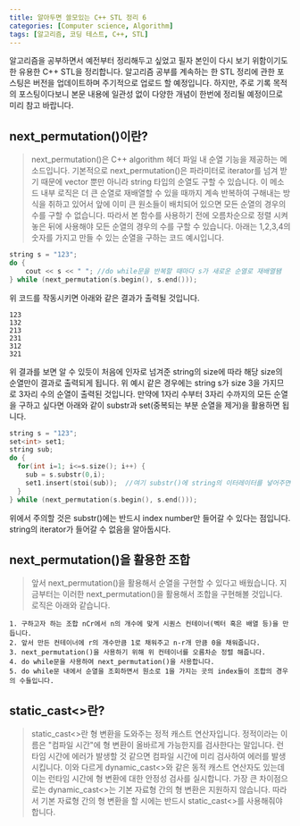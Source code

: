 ```yaml
---
title: 알아두면 쓸모있는 C++ STL 정리 6
categories: [Computer science, Algorithm]
tags: [알고리즘, 코딩 테스트, C++, STL]
---
```


알고리즘을 공부하면서 예전부터 정리해두고 싶었고 필자 본인이 다시 보기 위함이기도 한 유용한 C++ STL을 정리합니다.
알고리즘 공부를 계속하는 한 STL 정리에 관한 포스팅은 버전을 업데이트하며 주기적으로 업로드 할 예정입니다. 하지만, 주로 기록 목적의 포스팅이다보니 본문 내용에 일관성 없이 다양한 개념이 한번에 정리될 예정이므로 미리 참고 바랍니다.

## next_permutation()이란?
> next_permutation()은 C++ algorithm 헤더 파일 내 순열 기능을 제공하는 메소드입니다. 기본적으로 next_permutation()은 파라미터로 iterator를 넘겨 받기 때문에 vector 뿐만 아니라 string 타입의 순열도 구할 수 있습니다. 이 메소드 내부 로직은 더 큰 순열로 재배열할 수 있을 때까지 계속 반복하여 구해내는 방식을 취하고 있어서 앞에 이미 큰 원소들이 배치되어 있으면 모든 순열의 경우의 수를 구할 수 없습니다. 따라서 본 함수를 사용하기 전에 오름차순으로 정렬 시켜놓은 뒤에 사용해야 모든 순열의 경우의 수를 구할 수 있습니다. 아래는 1,2,3,4의 숫자를 가지고 만들 수 있는 순열을 구하는 코드 예시입니다.  
  
```cpp
string s = "123";
do {
	cout << s << " "; //do while문을 반복할 때마다 s가 새로운 순열로 재배열됌
} while (next_permutation(s.begin(), s.end()));
```
위 코드를 작동시키면 아래와 같은 결과가 출력될 것입니다.  
  
```
123
132
213
231
312
321
```
위 결과를 보면 알 수 있듯이 처음에 인자로 넘겨준 string의 size에 따라 해당 size의 순열만이 결과로 출력되게 됩니다. 위 예시 같은 경우에는 string s가 size 3을 가지므로 3자리 수의 순열이 출력된 것입니다. 만약에 1자리 수부터 3자리 수까지의 모든 순열을 구하고 싶다면 아래와 같이 substr과 set(중복되는 부분 순열을 제거)을 활용하면 됩니다.  

```cpp
string s = "123";
set<int> set1;
string sub;
do {
  for(int i=1; i<=s.size(); i++) {
    sub = s.substr(0,i);
    set1.insert(stoi(sub));  //여기 substr()에 string의 이터레이터를 넣어주면 에러가 발생한다. 반드시 인덱스 번호를 넘겨줄 것
  }
} while (next_permutation(s.begin(), s.end()));
```
위에서 주의할 것은 substr()에는 반드시 index number만 들어갈 수 있다는 점입니다. string의 iterator가 들어갈 수 없음을 알아둡시다.

## next_permutation()을 활용한 조합
> 앞서 next_permutation()을 활용해서 순열을 구현할 수 있다고 배웠습니다. 지금부터는 이러한 next_permutation()을 활용해서 조합을 구현해볼 것입니다. 로직은 아래와 같습니다.
```
1. 구하고자 하는 조합 nCr에서 n의 개수에 맞게 시퀀스 컨테이너(벡터 혹은 배열 등)을 만듭니다.
2. 앞서 만든 컨테이너에 r의 개수만큼 1로 채워주고 n-r개 만큼 0을 채워줍니다.
3. next_permutation()을 사용하기 위해 위 컨테이너를 오름차순 정렬 해줍니다.
4. do while문을 사용하여 next_permutation()을 사용합니다.
5. do while문 내에서 순열을 조회하면서 원소로 1을 가지는 곳의 index들이 조합의 경우의 수들입니다. 
```

## static_cast<>란?
> static_cast<>란 형 변환을 도와주는 정적 캐스트 연산자입니다. 정적이라는 이름은 "컴파일 시간"에 형 변환이 올바르게 가능한지를 검사한다는 말입니다. 런타임 시간에 에러가 발생할 것 같으면 컴파일 시간에 미리 검사하여 에러를 발생시킵니다. 이와 다르게 dynamic_cast<>와 같은 동적 캐스트 연산자도 있는데 이는 런타임 시간에 형 변환에 대한 안정성 검사를 실시합니다. 가장 큰 차이점으로는 dynamic_cast<>는 기본 자료형 간의 형 변환은 지원하지 않습니다. 따라서 기본 자료형 간의 형 변환을 할 시에는 반드시 static_cast<>를 사용해줘야 합니다.